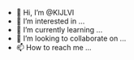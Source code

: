 - 👋 Hi, I’m @KIJLVI
- 👀 I’m interested in ...
- 🌱 I’m currently learning ...
- 💞️ I’m looking to collaborate on ...
- 📫 How to reach me ...

<!---
KIJLVI/KIJLVI is a ✨ special ✨ repository because its `README.md` (this file) appears on your GitHub profile.
You can click the Preview link to take a look at your changes.
--->
